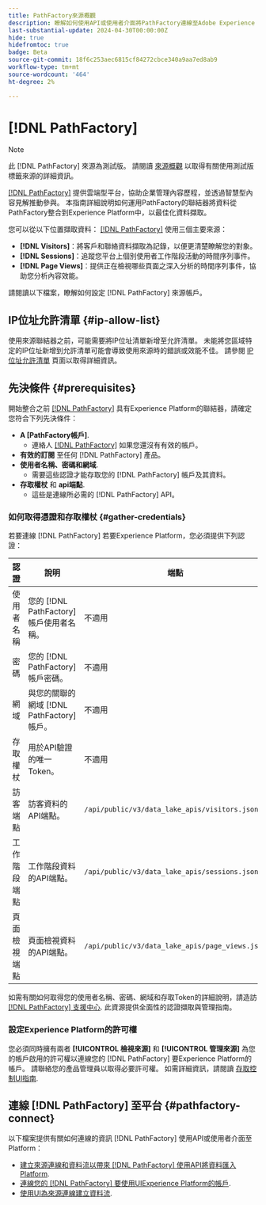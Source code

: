 ```yaml
---
title: PathFactory來源概觀
description: 瞭解如何使用API或使用者介面將PathFactory連線至Adobe Experience Platform。
last-substantial-update: 2024-04-30T00:00:00Z
hide: true
hidefromtoc: true
badge: Beta
source-git-commit: 18f6c253aec6815cf84272cbce340a9aa7ed8ab9
workflow-type: tm+mt
source-wordcount: '464'
ht-degree: 2%

---
```


# [!DNL PathFactory]

>[!NOTE]
>
>此 [!DNL PathFactory] 來源為測試版。 請閱讀 [來源概觀](../../home.md#terms-and-conditions) 以取得有關使用測試版標籤來源的詳細資訊。

[[!DNL PathFactory]](https://www.pathfactory.com/) 提供雲端型平台，協助企業管理內容歷程，並透過智慧型內容見解推動參與。 本指南詳細說明如何運用PathFactory的聯結器將資料從PathFactory整合到Experience Platform中，以最佳化資料擷取。

您可以從以下位置擷取資料： [[!DNL PathFactory]](https://www.pathfactory.com/) 使用三個主要來源：

* **[!DNL Visitors]**：將客戶和聯絡資料擷取為記錄，以便更清楚瞭解您的對象。
* **[!DNL Sessions]**：追蹤您平台上個別使用者工作階段活動的時間序列事件。
* **[!DNL Page Views]**：提供正在檢視哪些頁面之深入分析的時間序列事件，協助您分析內容效能。

請閱讀以下檔案，瞭解如何設定 [!DNL PathFactory] 來源帳戶。

## IP位址允許清單 {#ip-allow-list}

使用來源聯結器之前，可能需要將IP位址清單新增至允許清單。 未能將您區域特定的IP位址新增到允許清單可能會導致使用來源時的錯誤或效能不佳。 請參閱 [IP位址允許清單](../../ip-address-allow-list.md) 頁面以取得詳細資訊。

## 先決條件 {#prerequisites}

開始整合之前 [[!DNL PathFactory]](https://www.pathfactory.com/) 具有Experience Platform的聯結器，請確定您符合下列先決條件：

* **A [PathFactory帳戶]**.
   * 連絡人 [[!DNL PathFactory]](https://www.pathfactory.com/portal/company/contactus.shtml) 如果您還沒有有效的帳戶。
* **有效的訂閱** 至任何 [!DNL PathFactory] 產品。
* **使用者名稱、密碼和網域**.
   * 需要這些認證才能存取您的 [!DNL PathFactory] 帳戶及其資料。
* **存取權杖** 和 **api端點**.
   * 這些是連線所必需的 [!DNL PathFactory] API。

### 如何取得憑證和存取權杖 {#gather-credentials}

若要連線 [!DNL PathFactory] 若要Experience Platform，您必須提供下列認證：

| 認證 | 說明 | 端點 |
| --- | --- | --- |
| 使用者名稱 | 您的 [!DNL PathFactory] 帳戶使用者名稱。 | 不適用 |
| 密碼 | 您的 [!DNL PathFactory] 帳戶密碼。 | 不適用 |
| 網域 | 與您的關聯的網域 [!DNL PathFactory] 帳戶。 | 不適用 |
| 存取權杖 | 用於API驗證的唯一Token。 | 不適用 |
| 訪客端點 | 訪客資料的API端點。 | `/api/public/v3/data_lake_apis/visitors.json` |
| 工作階段端點 | 工作階段資料的API端點。 | `/api/public/v3/data_lake_apis/sessions.json` |
| 頁面檢視端點 | 頁面檢視資料的API端點。 | `/api/public/v3/data_lake_apis/page_views.json` |

如需有關如何取得您的使用者名稱、密碼、網域和存取Token的詳細說明，請造訪 [[!DNL PathFactory] 支援中心](https://support.pathfactory.com/categories/adobe/). 此資源提供全面性的認證擷取與管理指南。

### 設定Experience Platform的許可權

您必須同時擁有兩者 **[!UICONTROL 檢視來源]** 和 **[!UICONTROL 管理來源]** 為您的帳戶啟用的許可權以連線您的 [!DNL PathFactory] 要Experience Platform的帳戶。 請聯絡您的產品管理員以取得必要許可權。 如需詳細資訊，請閱讀 [存取控制UI指南](../../../access-control/ui/overview.md).

## 連線 [!DNL PathFactory] 至平台 {#pathfactory-connect}

以下檔案提供有關如何連線的資訊 [!DNL PathFactory] 使用API或使用者介面至Platform：

* [建立來源連線和資料流以帶來 [!DNL PathFactory] 使用API將資料匯入Platform](../../tutorials/api/create/marketing-automation/pathfactory.md).
* [連線您的 [!DNL PathFactory] 要使用UIExperience Platform的帳戶](../../tutorials/ui/create/marketing-automation/pathfactory.md).
* [使用UI為來源連線建立資料流](../../tutorials/ui/dataflow/marketing-automation.md).
